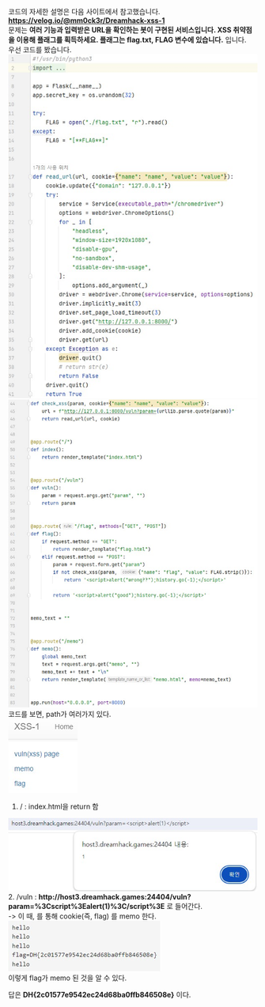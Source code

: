코드의 자세한 설명은 다음 사이트에서 참고했습니다. **https://velog.io/@mm0ck3r/Dreamhack-xss-1**  
문제는 **여러 기능과 입력받은 URL을 확인하는 봇이 구현된 서비스입니다. XSS 취약점을 이용해 플래그를 획득하세요. 플래그는 flag.txt, FLAG 변수에 있습니다.** 입니다.  
우선 코드를 봤습니다.  
<img src="1.jpg"> <img src="2.jpg">  
코드를 보면, path가 여러가지 있다.  
<img src="3.jpg">  
1. / : index.html을 return 함
<img src="4.jpg">  
2. /vuln : <strong>http://host3.dreamhack.games:24404/vuln?param=%3Cscript%3Ealert(1)%3C/script%3E</strong> 로 들어간다.<br>
-> 이 때, <strong><script></strong>가 먹히는 것을 보고 XSS를 사용할 수 있다는 것을 알 수 있다.
<img src="5.jpg">  
3. /memo : <strong>/memo?memo=메모할 문자열</strong> 과 같이 path를 지정하면, 메모할 문자열이 memo 창에 가면 메모된다.<br>
-> 우리는 여기에 flag를 출력하게 할 것이다.
<img src="6.jpg">  
4. /flag : 답을 입력하는 곳<br>
  
여기까지 웹 사이트를 다 살펴보았고, 본격적으로 코드를 살펴본다.<br>
간단하게 설명하면, **/flag** 에서 param에 들어가는 값을 입력하면, 그 값과 cookie에 flag를 넣어서 **http://127.0.0.1:8000/vuln?param=** 뒤에 param(우리가 입력한 답, 정확히는 또 인코딩해서..) 을 붙여서 flag와 함께 url을 연다.<br>
즉, 그 사이트의 **cookie를 메모**하면 flag를 알 수 있다!!<br>
<img src="7.jpg">  
따라서 다음과 같이 <strong><script>location.href = "/memo?memo=" + document.cookie;</script></strong> 를 통해 cookie(즉, flag) 를 memo 한다.<br>
<img src="8.jpg">  
이렇게 flag가 memo 된 것을 알 수 있다.<br>

답은 **DH{2c01577e9542ec24d68ba0ffb846508e}** 이다.  
